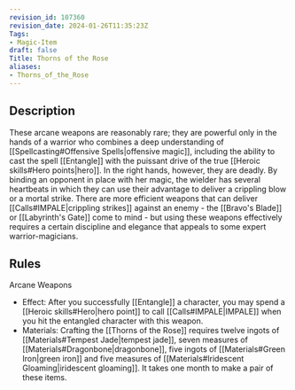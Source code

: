 ```yaml
---
revision_id: 107360
revision_date: 2024-01-26T11:35:23Z
Tags:
- Magic-Item
draft: false
Title: Thorns of the Rose
aliases:
- Thorns_of_the_Rose
---
```

## Description
These arcane weapons are reasonably rare; they are powerful only in the hands of a warrior who combines a deep understanding of [[Spellcasting#Offensive Spells|offensive magic]], including the ability to cast the spell [[Entangle]] with the puissant drive of the true [[Heroic skills#Hero points|hero]]. In the right hands, however, they are deadly. By binding an opponent in place with her magic, the wielder has several heartbeats in which they can use their advantage to deliver a crippling blow or a mortal strike.
There are more efficient weapons that can deliver [[Calls#IMPALE|crippling strikes]] against an enemy - the [[Bravo's Blade]] or [[Labyrinth's Gate]] come to mind - but using these weapons effectively requires a certain discipline and elegance that appeals to some expert warrior-magicians.
## Rules
Arcane Weapons
* Effect: After you successfully [[Entangle]] a character, you may spend a [[Heroic skills#Hero|hero point]] to call [[Calls#IMPALE|IMPALE]] when you hit the entangled character with this weapon.
* Materials: Crafting the [[Thorns of the Rose]] requires twelve ingots of [[Materials#Tempest Jade|tempest jade]], seven measures of [[Materials#Dragonbone|dragonbone]], five ingots of [[Materials#Green Iron|green iron]] and five measures of [[Materials#Iridescent Gloaming|iridescent gloaming]]. It takes one month to make a pair of these items.